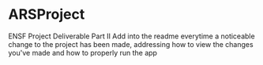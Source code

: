 # ARSProject
ENSF Project Deliverable Part II
Add into the readme everytime a noticeable change to the project has been made, addressing how to view the changes you've made and how to properly run the app
